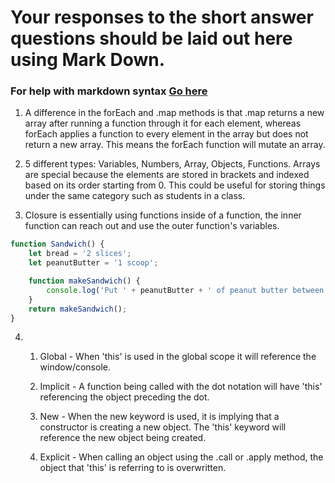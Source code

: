# Your responses to the short answer questions should be laid out here using Mark Down.
### For help with markdown syntax [Go here](https://github.com/adam-p/markdown-here/wiki/Markdown-Cheatsheet)

1. A difference in the forEach and .map methods is that .map returns a new array after running a function through it for each element, whereas forEach applies a function to every element in the array but does not return a new array. This means the forEach function will mutate an array.

2. 5 different types: Variables, Numbers, Array, Objects, Functions. Arrays are special because the elements are stored in brackets and indexed based on its order starting from 0. This could be useful for storing things under the same category such as students in a class.

3. Closure is essentially using functions inside of a function, the inner function can reach out and use the outer function's variables. 

```javascript
function Sandwich() {
    let bread = '2 slices';
    let peanutButter = '1 scoop';

    function makeSandwich() {
        console.log('Put ' + peanutButter + ' of peanut butter between ' + bread + ' of bread.');
    }
    return makeSandwich();
}
```

4. 
    1. Global - When 'this' is used in the global scope it will reference the window/console.

    2. Implicit - A function being called with the dot notation will have 'this' referencing the object preceding the dot.

    3. New - When the new keyword is used, it is implying that a constructor is creating a new object. The 'this' keyword will reference the new object being created.

    4. Explicit - When calling an object using the .call or .apply method, the object that 'this' is referring to is overwritten.

